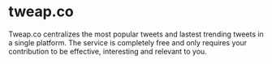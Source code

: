 # tweap.co
Tweap.co centralizes the most popular tweets and lastest trending tweets in a single platform. The service is completely free and only requires your contribution to be effective, interesting and relevant to you.
